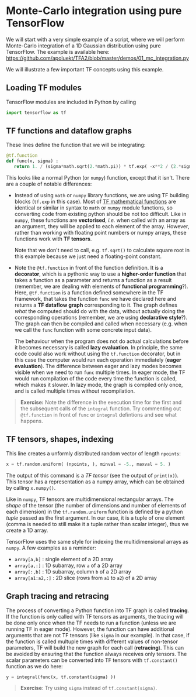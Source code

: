 # Monte-Carlo integration using pure TensorFlow

We will start with a very simple example of a script, where we will perform Monte-Carlo integration of a 1D Gaussian distribution using pure TensorFlow. The example is available here: https://github.com/apoluekt/TFA2/blob/master/demos/01_mc_integration.py

We will illustrate a few important TF concepts using this example. 

## Loading TF modules

TensorFlow modules are included in Python by calling 
```python
import tensorflow as tf
```

## TF functions and dataflow graphs

These lines define the function that we will be integrating: 
```python
@tf.function
def func(x, sigma) : 
   return 1. / (sigma*math.sqrt(2.*math.pi)) * tf.exp( -x**2 / (2.*sigma**2) )
```
This looks like a normal Python (or `numpy`) function, except that it isn't. There are a couple of notable differences: 
   * Instead of using `math` or `numpy` library functions, we are using TF building blocks (`tf.exp` in this case). Most of [TF mathematical functions](https://www.tensorflow.org/api_docs/python/tf/math) are identical or similar in syntax to `math` or `numpy` module functions, so converting code from existing python should be not too difficult. Like in `numpy`, these functions are __vectorised__, _i.e._ when called with an array as an argument, they will be applied to each element of the array. However, rather than working with floating point numbers or numpy arrays, these functions work with __TF tensors__. 

     Note that we don't need to call, e.g. `tf.sqrt()` to calculate square root in this example because we just need a floating-point constant. 

   * Note the ```@tf.function``` in front of the function definition. It is a __decorator__, which is a pythonic way to use a __higher-order function__ that takes a function as a parameter and returns a function as a result (remember, we are dealing with elements of __functional programming__?). Here, ```@tf.function``` is a function defined somewhere in the TF framework, that takes the function `func` we have declared here and returns a __TF dataflow graph__ corresponding to it. The graph defines _what_ the computed should do with the data, without actually doing the corresponding operations (remember, we are using __declarative style__?). The graph can then be compiled and called when necessary (e.g. when we call the `func` function with some concrete input data). 
   
     The behaviour when the program does not do actual calculations before it becomes necessary is called __lazy evaluation__. In principle, the same code could also work without using the `tf.function` decorator, but in this case the computer would run each operation immediately (__eager evaluation__). The difference between eager and lazy modes becomes visible when we need to run `func` multiple times. In eager mode, the TF would run compilation of the code every time the function is called, which makes it slower. In lazy mode, the graph is compiled only once, and is called multiple times without recompilation. 
     
> __Exercise:__ Note the difference in the execution time for the first and the subsequent calls of the `integral` function. Try commenting out `@tf.function` in front of `func` or `integral` defintions and see what happens. 

## TF tensors, shapes, indexing

This line creates a unformly distributed random vector of length `npoints`: 
```python
x = tf.random.uniform( (npoints, ), minval = -5., maxval = 5. )
```
The output of this command is a _TF tensor_ (see the output of `print(x)`). This tensor has a representation as a numpy array, which can be obtained 
by calling `x.numpy()`. 

Like in `numpy`, TF tensors are multidimensional rectangular arrays. The _shape_ of the tensor (the number of dimensions and number of elements of each dimension) in the `tf.random.uniform` function is defined by a python _tuple_ passed as the first argument. In our case, it is a tuple of one element (comma is needed to still make it a tuple rather than scalar integer), thus we create a 1D array. 

TensorFlow uses the same style for indexing the multidimensional arrays as `numpy`. A few examples as a reminder: 
   * `array[a,b]` : single element of a 2D array
   * `array[a,:]` : 1D subarray, row `a` of a 2D array
   * `array[:,b]` : 1D subarray, column `b` of a 2D array
   * `array[a1:a2,:]` : 2D slice (rows from `a1` to `a2`) of a 2D array

## Graph tracing and retracing

The process of converting a Python function into TF graph is called __tracing__. If the function is only called with TF tensors as arguments, the tracing will be done only once when the TF needs to run a function (unless we are running TF in eager mode). However, the function can have additional arguments that are not TF tensors (like `sigma` in our example). In that case, if the function is called multuple times with different values of non-tensor parameters, TF will build the new graph for each call (__retracing__). This can be avoided by ensuring that the function always receives only tensors. The scalar parameters can be converted into TF tensors with `tf.constant()` function as we do here: 
```python
y = integral(func(x, tf.constant(sigma) ))
```
> __Exercise__: Try using `sigma` instead of `tf.constant(sigma)`. 

